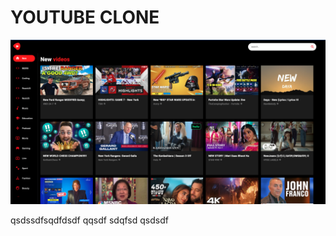 
# YOUTUBE CLONE
![Screenshot](./src/yt-clone.png "Optional Title")

qsdssdfsqdfdsdf
qqsdf
sdqfsd
qsdsdf
